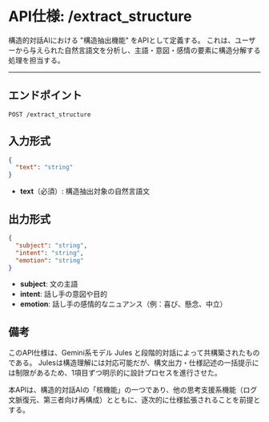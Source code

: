 # API仕様: /extract\_structure

構造的対話AIにおける "構造抽出機能" をAPIとして定義する。
これは、ユーザーから与えられた自然言語文を分析し、主語・意図・感情の要素に構造分解する処理を担当する。

---

## エンドポイント

`POST /extract_structure`

## 入力形式

```json
{
  "text": "string"
}
```

* **text**（必須）: 構造抽出対象の自然言語文

## 出力形式

```json
{
  "subject": "string",
  "intent": "string",
  "emotion": "string"
}
```

* **subject**: 文の主語
* **intent**: 話し手の意図や目的
* **emotion**: 話し手の感情的なニュアンス（例：喜び、懸念、中立）

## 備考

このAPI仕様は、Gemini系モデル Jules と段階的対話によって共構築されたものである。
Julesは構造理解には対応可能だが、構文出力・仕様記述の一括提示には制限があるため、1項目ずつ明示的に設計プロセスを進行させた。

本APIは、構造的対話AIの「核機能」の一つであり、他の思考支援系機能（ログ文脈復元、第三者向け再構成）とともに、逐次的に仕様拡張されることを前提とする。
